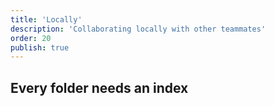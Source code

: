 ```yaml
---
title: 'Locally'
description: 'Collaborating locally with other teammates'
order: 20
publish: true
---
```


## Every folder needs an index

